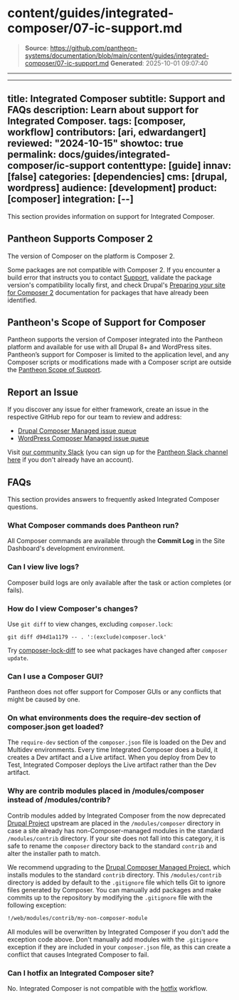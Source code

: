 # content/guides/integrated-composer/07-ic-support.md

> **Source**: https://github.com/pantheon-systems/documentation/blob/main/content/guides/integrated-composer/07-ic-support.md
> **Generated**: 2025-10-01 09:07:40

---

---
title: Integrated Composer
subtitle: Support and FAQs
description: Learn about support for Integrated Composer.
tags: [composer, workflow]
contributors: [ari, edwardangert]
reviewed: "2024-10-15"
showtoc: true
permalink: docs/guides/integrated-composer/ic-support
contenttype: [guide]
innav: [false]
categories: [dependencies]
cms: [drupal, wordpress]
audience: [development]
product: [composer]
integration: [--]
---

This section provides information on support for Integrated Composer.

## Pantheon Supports Composer 2

The version of Composer on the platform is Composer 2.

Some packages are not compatible with Composer 2. If you encounter a build error that instructs you to contact [Support](/guides/support/contact-support), validate the package version's compatibility locally first, and check Drupal's [Preparing your site for Composer 2](https://www.drupal.org/docs/develop/using-composer/preparing-your-site-for-composer-2#s-composer-plugins) documentation for packages that have already been identified.

## Pantheon's Scope of Support for Composer

Pantheon supports the version of Composer integrated into the Pantheon platform and available for use with all Drupal 8+ and WordPress sites. Pantheon’s support for Composer is limited to the application level, and any Composer scripts or modifications made with a Composer script are outside the [Pantheon Scope of Support](/guides/support/).

## Report an Issue

If you discover any issue for either framework, create an issue in the respective GitHub repo for our team to review and address: 
* [Drupal Composer Managed issue queue](https://github.com/pantheon-upstreams/drupal-composer-managed/issues)
* [WordPress Composer Managed issue queue](https://github.com/pantheon-upstreams/wordpress-composer-managed/issues)

Visit [our community Slack](https://pantheon-community.slack.com/archives/CT8MC5Y0K) (you can sign up for the [Pantheon Slack channel here](https://slackin.pantheon.io/) if you don't already have an account).

## FAQs

This section provides answers to frequently asked Integrated Composer questions.


### What Composer commands does Pantheon run?

All Composer commands are available through the **Commit Log** in the Site Dashboard's development environment.

### Can I view live logs?

Composer build logs are only available after the task or action completes (or fails).

### How do I view Composer's changes?

Use `git diff` to view changes, excluding `composer.lock`:

```bash{promptUser: user}
git diff d94d1a1179 -- . ':(exclude)composer.lock'
```

Try [composer-lock-diff](https://github.com/davidrjonas/composer-lock-diff) to see what packages have changed after `composer update`.

### Can I use a Composer GUI?

Pantheon does not offer support for Composer GUIs or any conflicts that might be caused by one.

### On what environments does the require-dev section of composer.json get loaded?

The `require-dev` section of the `composer.json` file is loaded on the Dev and Multidev environments. Every time Integrated Composer does a build, it creates a Dev artifact and a Live artifact. When you deploy from Dev to Test, Integrated Composer deploys the Live artifact rather than the Dev artifact.

### Why are contrib modules placed in /modules/composer instead of /modules/contrib?

Contrib modules added by Integrated Composer from the now deprecated [Drupal Project](https://github.com/pantheon-upstreams/drupal-project/blob/master/composer.json#L29) upstream are placed in the `/modules/composer` directory in case a site already has non-Composer-managed modules in the standard `/modules/contrib` directory. If your site does not fall into this category, it is safe to rename the `composer` directory back to the standard `contrib` and alter the installer path to match.

We recommend upgrading to the [Drupal Composer Managed Project](https://github.com/pantheon-upstreams/drupal-composer-managed/blob/main/composer.json#L50), which installs modules to the standard `contrib` directory. This `/modules/contrib` directory is added by default to the `.gitignore` file which tells Git to ignore files generated by Composer. You can manually add packages and make commits up to the repository by modifying the `.gitignore` file with the following exception:

```bash
!/web/modules/contrib/my-non-composer-module
```

<Alert title="Note"  type="info" >

All modules will be overwritten by Integrated Composer if you don't add the exception code above. Don't manually add modules with the `.gitignore` exception if they are included in your `composer.json` file, as this can create a conflict that causes Integrated Composer to fail.

</Alert>

### Can I hotfix an Integrated Composer site?

No. Integrated Composer is not compatible with the [hotfix](/guides/git/hotfixes) workflow.
